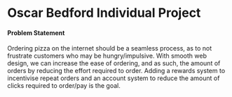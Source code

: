 # Oscar Bedford Individual Project

#### Problem Statement
Ordering pizza on the internet should be a seamless process, as to not
frustrate customers who may be hungry/impulsive. With smooth web design,
we can increase the ease of ordering, and as such, the amount of orders by reducing
the effort required to order. Adding a rewards system to incentivise repeat orders and
an account system to reduce the amount of clicks required to order/pay is the goal.